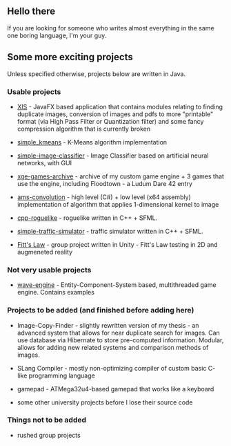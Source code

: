 ## Hello there

If you are looking for someone who writes almost everything in the same one boring language, I'm your guy.

## Some more exciting projects

Unless specified otherwise, projects below are written in Java.

### Usable projects

* [XIS](https://github.com/kamil-sita/XIS) - JavaFX based application that contains modules relating to finding duplicate images, conversion of images and pdfs to more "printable" format (via High Pass Filter or Quantization filter) and some fancy compression algorithm that is currently broken

* [simple_kmeans](https://github.com/kamil-sita/simple_kmeans) - K-Means algorithm implementation

* [simple-image-classifier](https://github.com/kamil-sita/simple-image-classifier) - Image Classifier based on artificial neural networks, with GUI

* [xge-games-archive](https://github.com/kamil-sita/xge-games-archive) - archive of my custom game engine + 3 games that use the engine, including Floodtown - a Ludum Dare 42 entry

* [ams-convolution](https://github.com/kamil-sita/asm-convolution) - high level (C#) + low level (x64 assembly) implementation of algorithm that applies 1-dimensional kernel to image

* [cpp-roguelike](https://github.com/kamil-sita/cpp-roguelike) - roguelike written in C++ + SFML.

* [simple-traffic-simulator](https://github.com/kamil-sita/simple-traffic-simulator) - traffic simulator written in C++ + SFML.

* [Fitt's Law](https://github.com/kamil-sita/pwsgu) - group project written in Unity - Fitt's Law testing in 2D and augmeneted reality 

### Not very usable projects

* [wave-engine](https://github.com/kamil-sita/wave-engine) - Entity-Component-System based, multithreaded game engine. Contains examples 

### Projects to be added (and finished before adding here)

* Image-Copy-Finder - slightly rewritten version of my thesis - an advanced system that allows for near duplicate search for images. Can use database via Hibernate to 
store pre-computed information. Modular, allows for adding new related systems and comparison methods of images.

* SLang Compiler - mostly non-optimizing compiler of custom basic C-like programming language  

* gamepad - ATMega32u4-based gamepad that works like a keyboard

* some other university projects before I lose their source code

### Things not to be added

* rushed group projects
